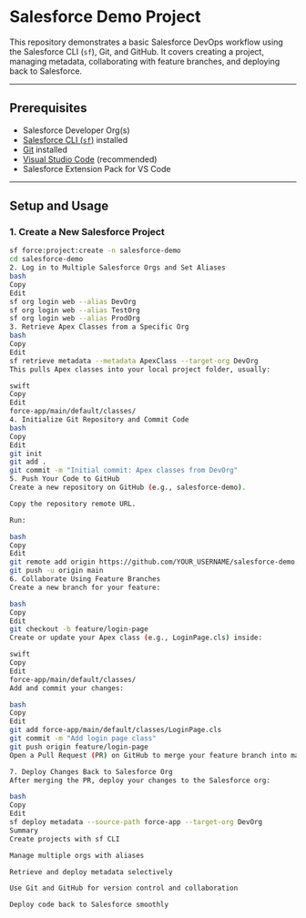 # Salesforce Demo Project

This repository demonstrates a basic Salesforce DevOps workflow using the Salesforce CLI (`sf`), Git, and GitHub. It covers creating a project, managing metadata, collaborating with feature branches, and deploying back to Salesforce.

---

## Prerequisites

- Salesforce Developer Org(s)  
- [Salesforce CLI (`sf`)](https://developer.salesforce.com/tools/sfdxcli) installed  
- [Git](https://git-scm.com/) installed  
- [Visual Studio Code](https://code.visualstudio.com/) (recommended)
- Salesforce Extension Pack for VS Code 

---

## Setup and Usage

### 1. Create a New Salesforce Project

```bash
sf force:project:create -n salesforce-demo
cd salesforce-demo
2. Log in to Multiple Salesforce Orgs and Set Aliases
bash
Copy
Edit
sf org login web --alias DevOrg
sf org login web --alias TestOrg
sf org login web --alias ProdOrg
3. Retrieve Apex Classes from a Specific Org
bash
Copy
Edit
sf retrieve metadata --metadata ApexClass --target-org DevOrg
This pulls Apex classes into your local project folder, usually:

swift
Copy
Edit
force-app/main/default/classes/
4. Initialize Git Repository and Commit Code
bash
Copy
Edit
git init
git add .
git commit -m "Initial commit: Apex classes from DevOrg"
5. Push Your Code to GitHub
Create a new repository on GitHub (e.g., salesforce-demo).

Copy the repository remote URL.

Run:

bash
Copy
Edit
git remote add origin https://github.com/YOUR_USERNAME/salesforce-demo.git
git push -u origin main
6. Collaborate Using Feature Branches
Create a new branch for your feature:

bash
Copy
Edit
git checkout -b feature/login-page
Create or update your Apex class (e.g., LoginPage.cls) inside:

swift
Copy
Edit
force-app/main/default/classes/
Add and commit your changes:

bash
Copy
Edit
git add force-app/main/default/classes/LoginPage.cls
git commit -m "Add login page class"
git push origin feature/login-page
Open a Pull Request (PR) on GitHub to merge your feature branch into main.

7. Deploy Changes Back to Salesforce Org
After merging the PR, deploy your changes to the Salesforce org:

bash
Copy
Edit
sf deploy metadata --source-path force-app --target-org DevOrg
Summary
Create projects with sf CLI

Manage multiple orgs with aliases

Retrieve and deploy metadata selectively

Use Git and GitHub for version control and collaboration

Deploy code back to Salesforce smoothly


